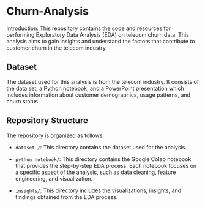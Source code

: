 # Churn-Analysis
Introduction: This repository contains the code and resources for performing Exploratory Data Analysis (EDA) on telecom churn data. This analysis aims to gain insights and understand the factors that contribute to customer churn in the telecom industry.
## Dataset

The dataset used for this analysis is from the telecom industry. It consists of the data set, a Python notebook, and a PowerPoint presentation which includes information about customer demographics, usage patterns, and churn status.

## Repository Structure

The repository is organized as follows:

- `dataset /`: This directory contains the dataset used for the analysis.

- `python notebook/`: This directory contains the Google Colab notebook that provides the step-by-step EDA process. Each notebook focuses on a specific aspect of the analysis, such as data cleaning, feature engineering, and visualization.

- `insights/`: This directory includes the visualizations, insights, and findings obtained from the EDA process.
